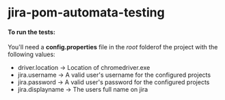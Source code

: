 # jira-pom-automata-testing

#### To run the tests:
You'll need a **config.properties** file in the *root* folderof the project with the following values:
- driver.location -> Location of chromedriver.exe
- jira.username -> A valid user's username for the configured projects
- jira.password -> A valid user's password for the configured projects
- jira.displayname -> The users full name on jira
